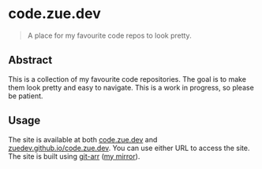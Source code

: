 # code.zue.dev

> A place for my favourite code repos to look pretty.

## Abstract

This is a collection of my favourite code repositories. The goal is to make them look pretty and easy to navigate. This is a work in progress, so please be patient.

## Usage

The site is available at both [code.zue.dev](https://code.zue.dev) and [zuedev.github.io/code.zue.dev](https://zuedev.github.io/code.zue.dev). You can use either URL to access the site. The site is built using [git-arr](https://blitiri.com.ar/p/git-arr/) ([my mirror](https://github.com/zuedev/git-arr)).
